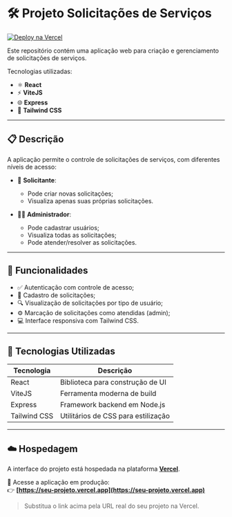 # 🛠️ Projeto Solicitações de Serviços

[![Deploy na Vercel](https://img.shields.io/badge/deploy-Vercel-black?logo=vercel)](https://seu-projeto.vercel.app)

Este repositório contém uma aplicação web para criação e gerenciamento de solicitações de serviços.

Tecnologias utilizadas:

- ⚛️ **React**
- ⚡ **ViteJS**
- 🌐 **Express**
- 🎨 **Tailwind CSS**

---

## 📋 Descrição

A aplicação permite o controle de solicitações de serviços, com diferentes níveis de acesso:

- 👤 **Solicitante**: 
  - Pode criar novas solicitações;
  - Visualiza apenas suas próprias solicitações.

- 👨‍💼 **Administrador**:
  - Pode cadastrar usuários;
  - Visualiza todas as solicitações;
  - Pode atender/resolver as solicitações.

---

## 🚀 Funcionalidades

- ✅ Autenticação com controle de acesso;
- 📝 Cadastro de solicitações;
- 🔍 Visualização de solicitações por tipo de usuário;
- ⚙️ Marcação de solicitações como atendidas (admin);
- 💻 Interface responsiva com Tailwind CSS.

---

## 🧱 Tecnologias Utilizadas

| Tecnologia   | Descrição                          |
|--------------|------------------------------------|
| React        | Biblioteca para construção de UI   |
| ViteJS       | Ferramenta moderna de build        |
| Express      | Framework backend em Node.js       |
| Tailwind CSS | Utilitários de CSS para estilização|

---

## ☁️ Hospedagem

A interface do projeto está hospedada na plataforma **[Vercel](https://vercel.com/)**.

🔗 Acesse a aplicação em produção:  
👉 **[https://seu-projeto.vercel.app](https://seu-projeto.vercel.app)**

> Substitua o link acima pela URL real do seu projeto na Vercel.
